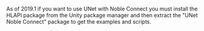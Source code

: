 As of 2019.1 if you want to use UNet with Noble Connect you must install the HLAPI package from the Unity package manager
and then extract the "UNet Noble Connect" package to get the examples and scripts.